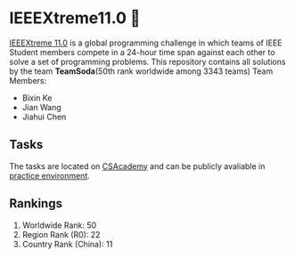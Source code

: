 # IEEEXtreme11.0 :rocket:

[IEEEXtreme 11.0](https://csacademy.com/ieeextreme11/) is a global programming challenge in which teams of IEEE Student members compete in a 24-hour time span against each other to solve a set of programming problems.
This repository contains all solutions by the team **TeamSoda**(50th rank worldwide among 3343 teams)
Team Members:
 * Bixin Ke
 * Jian Wang
 * Jiahui Chen 

## Tasks 

The tasks are located on [CSAcademy](https://csacademy.com/contest/ieeextreme11) and can be publicly avaliable in [practice environment](https://csacademy.com/ieeextreme-practice/tasks).

## Rankings

1. Worldwide Rank: 50
2. Region Rank (R0): 22
3. Country Rank (China): 11
